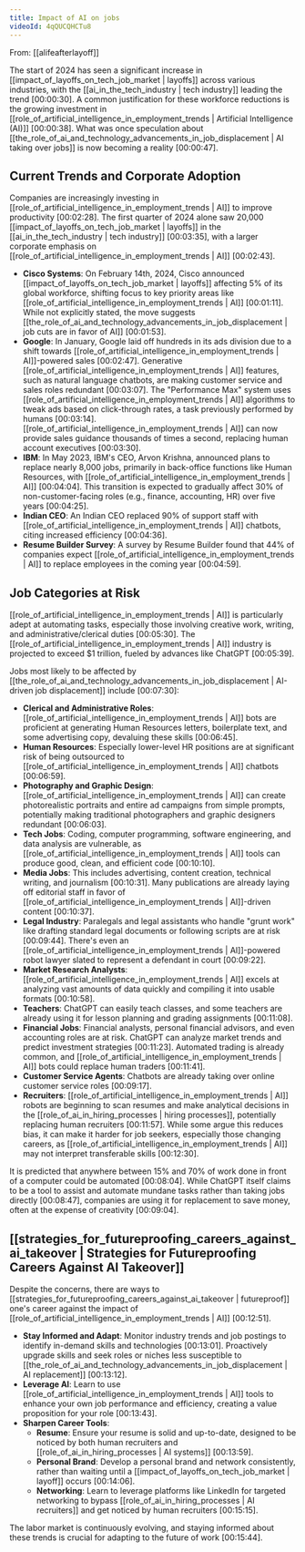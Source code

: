 ```yaml
---
title: Impact of AI on jobs
videoId: 4qQUCQHCTu8
---
```


From: [[alifeafterlayoff]] <br/> 

The start of 2024 has seen a significant increase in [[impact_of_layoffs_on_tech_job_market | layoffs]] across various industries, with the [[ai_in_the_tech_industry | tech industry]] leading the trend <a class="yt-timestamp" data-t="00:00:30">[00:00:30]</a>. A common justification for these workforce reductions is the growing investment in [[role_of_artificial_intelligence_in_employment_trends | Artificial Intelligence (AI)]] <a class="yt-timestamp" data-t="00:00:38">[00:00:38]</a>. What was once speculation about [[the_role_of_ai_and_technology_advancements_in_job_displacement | AI taking over jobs]] is now becoming a reality <a class="yt-timestamp" data-t="00:00:47">[00:00:47]</a>.

## Current Trends and Corporate Adoption
Companies are increasingly investing in [[role_of_artificial_intelligence_in_employment_trends | AI]] to improve productivity <a class="yt-timestamp" data-t="00:02:28">[00:02:28]</a>. The first quarter of 2024 alone saw 20,000 [[impact_of_layoffs_on_tech_job_market | layoffs]] in the [[ai_in_the_tech_industry | tech industry]] <a class="yt-timestamp" data-t="00:03:35">[00:03:35]</a>, with a larger corporate emphasis on [[role_of_artificial_intelligence_in_employment_trends | AI]] <a class="yt-timestamp" data-t="00:02:43">[00:02:43]</a>.

*   **Cisco Systems**: On February 14th, 2024, Cisco announced [[impact_of_layoffs_on_tech_job_market | layoffs]] affecting 5% of its global workforce, shifting focus to key priority areas like [[role_of_artificial_intelligence_in_employment_trends | AI]] <a class="yt-timestamp" data-t="00:01:11">[00:01:11]</a>. While not explicitly stated, the move suggests [[the_role_of_ai_and_technology_advancements_in_job_displacement | job cuts are in favor of AI]] <a class="yt-timestamp" data-t="00:01:53">[00:01:53]</a>.
*   **Google**: In January, Google laid off hundreds in its ads division due to a shift towards [[role_of_artificial_intelligence_in_employment_trends | AI]]-powered sales <a class="yt-timestamp" data-t="00:02:47">[00:02:47]</a>. Generative [[role_of_artificial_intelligence_in_employment_trends | AI]] features, such as natural language chatbots, are making customer service and sales roles redundant <a class="yt-timestamp" data-t="00:03:07">[00:03:07]</a>. The "Performance Max" system uses [[role_of_artificial_intelligence_in_employment_trends | AI]] algorithms to tweak ads based on click-through rates, a task previously performed by humans <a class="yt-timestamp" data-t="00:03:14">[00:03:14]</a>. [[role_of_artificial_intelligence_in_employment_trends | AI]] can now provide sales guidance thousands of times a second, replacing human account executives <a class="yt-timestamp" data-t="00:03:30">[00:03:30]</a>.
*   **IBM**: In May 2023, IBM's CEO, Arvon Krishna, announced plans to replace nearly 8,000 jobs, primarily in back-office functions like Human Resources, with [[role_of_artificial_intelligence_in_employment_trends | AI]] <a class="yt-timestamp" data-t="00:04:04">[00:04:04]</a>. This transition is expected to gradually affect 30% of non-customer-facing roles (e.g., finance, accounting, HR) over five years <a class="yt-timestamp" data-t="00:04:25">[00:04:25]</a>.
*   **Indian CEO**: An Indian CEO replaced 90% of support staff with [[role_of_artificial_intelligence_in_employment_trends | AI]] chatbots, citing increased efficiency <a class="yt-timestamp" data-t="00:04:36">[00:04:36]</a>.
*   **Resume Builder Survey**: A survey by Resume Builder found that 44% of companies expect [[role_of_artificial_intelligence_in_employment_trends | AI]] to replace employees in the coming year <a class="yt-timestamp" data-t="00:04:59">[00:04:59]</a>.

## Job Categories at Risk
[[role_of_artificial_intelligence_in_employment_trends | AI]] is particularly adept at automating tasks, especially those involving creative work, writing, and administrative/clerical duties <a class="yt-timestamp" data-t="00:05:30">[00:05:30]</a>. The [[role_of_artificial_intelligence_in_employment_trends | AI]] industry is projected to exceed $1 trillion, fueled by advances like ChatGPT <a class="yt-timestamp" data-t="00:05:39">[00:05:39]</a>.

Jobs most likely to be affected by [[the_role_of_ai_and_technology_advancements_in_job_displacement | AI-driven job displacement]] include <a class="yt-timestamp" data-t="00:07:30">[00:07:30]</a>:

*   **Clerical and Administrative Roles**: [[role_of_artificial_intelligence_in_employment_trends | AI]] bots are proficient at generating Human Resources letters, boilerplate text, and some advertising copy, devaluing these skills <a class="yt-timestamp" data-t="00:06:45">[00:06:45]</a>.
*   **Human Resources**: Especially lower-level HR positions are at significant risk of being outsourced to [[role_of_artificial_intelligence_in_employment_trends | AI]] chatbots <a class="yt-timestamp" data-t="00:06:59">[00:06:59]</a>.
*   **Photography and Graphic Design**: [[role_of_artificial_intelligence_in_employment_trends | AI]] can create photorealistic portraits and entire ad campaigns from simple prompts, potentially making traditional photographers and graphic designers redundant <a class="yt-timestamp" data-t="00:06:03">[00:06:03]</a>.
*   **Tech Jobs**: Coding, computer programming, software engineering, and data analysis are vulnerable, as [[role_of_artificial_intelligence_in_employment_trends | AI]] tools can produce good, clean, and efficient code <a class="yt-timestamp" data-t="00:10:10">[00:10:10]</a>.
*   **Media Jobs**: This includes advertising, content creation, technical writing, and journalism <a class="yt-timestamp" data-t="00:10:31">[00:10:31]</a>. Many publications are already laying off editorial staff in favor of [[role_of_artificial_intelligence_in_employment_trends | AI]]-driven content <a class="yt-timestamp" data-t="00:10:37">[00:10:37]</a>.
*   **Legal Industry**: Paralegals and legal assistants who handle "grunt work" like drafting standard legal documents or following scripts are at risk <a class="yt-timestamp" data-t="00:09:44">[00:09:44]</a>. There's even an [[role_of_artificial_intelligence_in_employment_trends | AI]]-powered robot lawyer slated to represent a defendant in court <a class="yt-timestamp" data-t="00:09:22">[00:09:22]</a>.
*   **Market Research Analysts**: [[role_of_artificial_intelligence_in_employment_trends | AI]] excels at analyzing vast amounts of data quickly and compiling it into usable formats <a class="yt-timestamp" data-t="00:10:58">[00:10:58]</a>.
*   **Teachers**: ChatGPT can easily teach classes, and some teachers are already using it for lesson planning and grading assignments <a class="yt-timestamp" data-t="00:11:08">[00:11:08]</a>.
*   **Financial Jobs**: Financial analysts, personal financial advisors, and even accounting roles are at risk. ChatGPT can analyze market trends and predict investment strategies <a class="yt-timestamp" data-t="00:11:23">[00:11:23]</a>. Automated trading is already common, and [[role_of_artificial_intelligence_in_employment_trends | AI]] bots could replace human traders <a class="yt-timestamp" data-t="00:11:41">[00:11:41]</a>.
*   **Customer Service Agents**: Chatbots are already taking over online customer service roles <a class="yt-timestamp" data-t="00:09:17">[00:09:17]</a>.
*   **Recruiters**: [[role_of_artificial_intelligence_in_employment_trends | AI]] robots are beginning to scan resumes and make analytical decisions in the [[role_of_ai_in_hiring_processes | hiring processes]], potentially replacing human recruiters <a class="yt-timestamp" data-t="00:11:57">[00:11:57]</a>. While some argue this reduces bias, it can make it harder for job seekers, especially those changing careers, as [[role_of_artificial_intelligence_in_employment_trends | AI]] may not interpret transferable skills <a class="yt-timestamp" data-t="00:12:30">[00:12:30]</a>.

It is predicted that anywhere between 15% and 70% of work done in front of a computer could be automated <a class="yt-timestamp" data-t="00:08:04">[00:08:04]</a>. While ChatGPT itself claims to be a tool to assist and automate mundane tasks rather than taking jobs directly <a class="yt-timestamp" data-t="00:08:47">[00:08:47]</a>, companies are using it for replacement to save money, often at the expense of creativity <a class="yt-timestamp" data-t="00:09:04">[00:09:04]</a>.

## [[strategies_for_futureproofing_careers_against_ai_takeover | Strategies for Futureproofing Careers Against AI Takeover]]
Despite the concerns, there are ways to [[strategies_for_futureproofing_careers_against_ai_takeover | futureproof]] one's career against the impact of [[role_of_artificial_intelligence_in_employment_trends | AI]] <a class="yt-timestamp" data-t="00:12:51">[00:12:51]</a>.

*   **Stay Informed and Adapt**: Monitor industry trends and job postings to identify in-demand skills and technologies <a class="yt-timestamp" data-t="00:13:01">[00:13:01]</a>. Proactively upgrade skills and seek roles or niches less susceptible to [[the_role_of_ai_and_technology_advancements_in_job_displacement | AI replacement]] <a class="yt-timestamp" data-t="00:13:12">[00:13:12]</a>.
*   **Leverage AI**: Learn to use [[role_of_artificial_intelligence_in_employment_trends | AI]] tools to enhance your own job performance and efficiency, creating a value proposition for your role <a class="yt-timestamp" data-t="00:13:43">[00:13:43]</a>.
*   **Sharpen Career Tools**:
    *   **Resume**: Ensure your resume is solid and up-to-date, designed to be noticed by both human recruiters and [[role_of_ai_in_hiring_processes | AI systems]] <a class="yt-timestamp" data-t="00:13:59">[00:13:59]</a>.
    *   **Personal Brand**: Develop a personal brand and network consistently, rather than waiting until a [[impact_of_layoffs_on_tech_job_market | layoff]] occurs <a class="yt-timestamp" data-t="00:14:06">[00:14:06]</a>.
    *   **Networking**: Learn to leverage platforms like LinkedIn for targeted networking to bypass [[role_of_ai_in_hiring_processes | AI recruiters]] and get noticed by human recruiters <a class="yt-timestamp" data-t="00:15:15">[00:15:15]</a>.

The labor market is continuously evolving, and staying informed about these trends is crucial for adapting to the future of work <a class="yt-timestamp" data-t="00:15:44">[00:15:44]</a>.